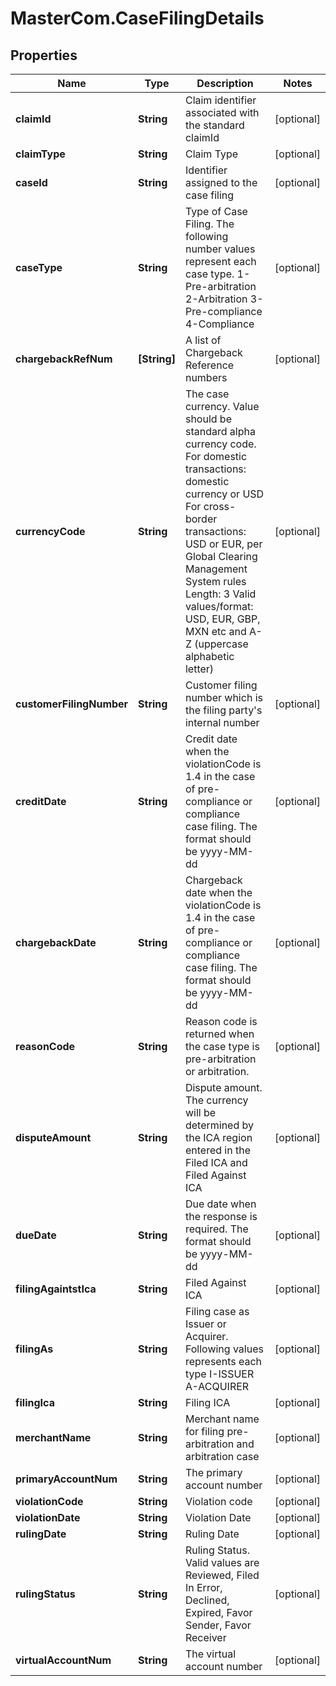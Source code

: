 # MasterCom.CaseFilingDetails

## Properties

Name | Type | Description | Notes
------------ | ------------- | ------------- | -------------
**claimId** | **String** | Claim identifier associated with the standard claimId | [optional] 
**claimType** | **String** | Claim Type | [optional] 
**caseId** | **String** | Identifier assigned to the case filing | [optional] 
**caseType** | **String** | Type of Case Filing. The following number values represent each case type.  1-Pre-arbitration  2-Arbitration  3-Pre-compliance 4-Compliance | [optional] 
**chargebackRefNum** | **[String]** | A list of Chargeback Reference numbers | [optional] 
**currencyCode** | **String** | The case currency. Value should be standard alpha currency code.   For domestic transactions: domestic currency or USD   For cross-border transactions: USD or EUR, per Global Clearing Management System rules   Length: 3   Valid values/format: USD, EUR, GBP, MXN etc and A-Z (uppercase alphabetic letter)   | [optional] 
**customerFilingNumber** | **String** | Customer filing number which is the filing party&#39;s internal number | [optional] 
**creditDate** | **String** | Credit date when the violationCode is 1.4 in the case of pre-compliance or compliance case filing. The format should be yyyy-MM-dd | [optional] 
**chargebackDate** | **String** | Chargeback date when the violationCode is 1.4 in the case of pre-compliance or compliance case filing. The format should be yyyy-MM-dd | [optional] 
**reasonCode** | **String** | Reason code is returned when the case type is pre-arbitration or arbitration. | [optional] 
**disputeAmount** | **String** | Dispute amount.  The currency will be determined by the ICA region entered in the Filed ICA and Filed Against ICA | [optional] 
**dueDate** | **String** | Due date when the response is required.  The format should be yyyy-MM-dd | [optional] 
**filingAgaintstIca** | **String** | Filed Against ICA | [optional] 
**filingAs** | **String** | Filing case as Issuer or Acquirer. Following values represents each type I-ISSUER  A-ACQUIRER | [optional] 
**filingIca** | **String** | Filing ICA | [optional] 
**merchantName** | **String** | Merchant name for filing pre-arbitration and arbitration case | [optional] 
**primaryAccountNum** | **String** | The primary account number | [optional] 
**violationCode** | **String** | Violation code | [optional] 
**violationDate** | **String** | Violation Date | [optional] 
**rulingDate** | **String** | Ruling Date | [optional] 
**rulingStatus** | **String** | Ruling Status.  Valid values are Reviewed, Filed In Error, Declined, Expired, Favor Sender, Favor Receiver | [optional] 
**virtualAccountNum** | **String** | The virtual account number | [optional] 


